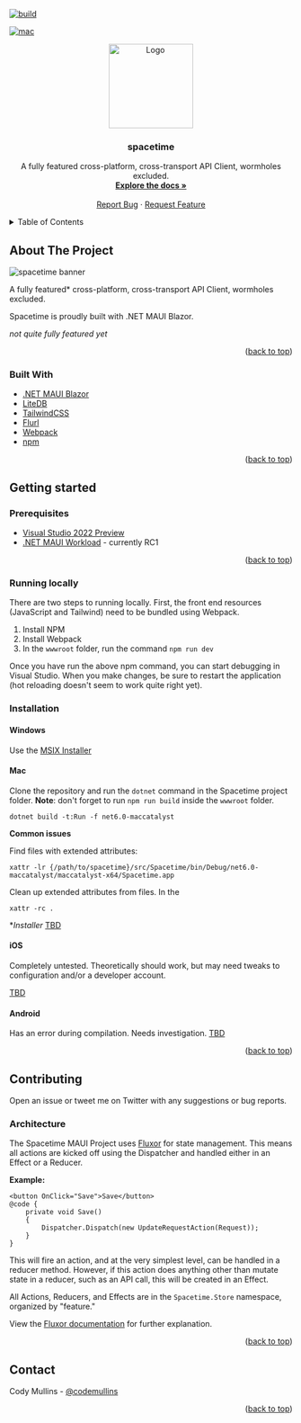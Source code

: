 [![build](https://github.com/getspacetime/spacetime/workflows/ci/badge.svg?event=push)](https://github.com/getspacetime/spacetime/actions/workflows/ci.yaml)
<!-- [![windows](https://github.com/getspacetime/spacetime/workflows/windows/badge.svg?branch=main)](https://github.com/getspacetime/spacetime/actions/workflows/windows.yml) -->
[![mac](https://github.com/getspacetime/spacetime/workflows/mac/badge.svg?branch=main)](https://github.com/getspacetime/spacetime/actions/workflows/mac.yaml)

<div align="center">
  <a href="https://github.com/getspacetime/spacetime">
    <img src="https://user-images.githubusercontent.com/1738479/164597569-c1df8287-5d2b-434a-89fa-170e81cb6d90.png" alt="Logo" width="150" height="150">
  </a>
<h3 align="center">spacetime</h3>

  <p align="center">
    A fully featured cross-platform, cross-transport API Client, wormholes excluded.
    <br />
    <a href="https://github.com/spacetimedotnet/spacetime"><strong>Explore the docs »</strong></a>
    <br />
    <br />
    <a href="https://github.com/spacetimedotnet/spacetime/issues/new?assignees=&labels=&template=bug_report.md&title=">Report Bug</a>
    ·
    <a href="https://github.com/spacetimedotnet/spacetime/issues/new?assignees=&labels=&template=feature_request.md&title=">Request Feature</a>
  </p>
</div>
<details>
  <summary>Table of Contents</summary>
  <ol>
    <li>
      <a href="#about-the-project">About The Project</a>
      <ul>
        <li><a href="#built-with">Built With</a></li>
      </ul>
    </li>
    <li>
      <a href="#getting-started">Getting Started</a>
      <ul>
        <li><a href="#prerequisites">Prerequisites</a></li>
        <li><a href="#installation">Installation</a></li>
      </ul>
    </li>
    <li><a href="#usage">Usage</a></li>
    <li>
      <a href="#contributing">Contributing</a>
      <ul>
        <li><a href="#architecture">Architecture</a></li>
      </ul>
    </li>
    <li><a href="#license">License</a></li>
    <li><a href="#contact">Contact</a></li>
    <li><a href="#acknowledgments">Acknowledgments</a></li>
  </ol>
</details>

## About The Project

![spacetime banner](https://user-images.githubusercontent.com/1738479/164606891-cf50aa1b-4d2b-400c-8832-d4d74b664c0e.png)

A fully featured* cross-platform, cross-transport API Client, wormholes excluded. 

Spacetime is proudly built with .NET MAUI Blazor.

*not quite fully featured yet*


<p align="right">(<a href="#top">back to top</a>)</p>

### Built With

* [.NET MAUI Blazor](https://docs.microsoft.com/en-us/aspnet/core/blazor/hybrid/tutorials/maui?view=aspnetcore-6.0)
* [LiteDB](https://www.litedb.org/)
* [TailwindCSS](https://tailwindcss.com/)
* [Flurl](https://flurl.dev/)
* [Webpack](https://github.com/webpack/webpack)
* [npm](https://www.npmjs.com/)
<p align="right">(<a href="#top">back to top</a>)</p>

## Getting started

### Prerequisites
* [Visual Studio 2022 Preview](https://visualstudio.microsoft.com/vs/preview/)
* [.NET MAUI Workload](https://docs.microsoft.com/en-us/dotnet/maui/get-started/installation) - currently RC1

<p align="right">(<a href="#top">back to top</a>)</p>

### Running locally

There are two steps to running locally. First, the front end resources (JavaScript and Tailwind) need to be bundled using Webpack.

1. Install NPM
2. Install Webpack
3. In the `wwwroot` folder, run the command `npm run dev`

Once you have run the above npm command, you can start debugging in Visual Studio. When you make changes, be sure to restart the application (hot reloading doesn't seem to work quite right yet).

### Installation

#### Windows

Use the [MSIX Installer](https://github.com/spacetimedotnet/spacetime/releases)

#### Mac
Clone the repository and run the `dotnet` command in the Spacetime project folder. **Note**: don't forget to run `npm run build` inside the `wwwroot` folder.

```
dotnet build -t:Run -f net6.0-maccatalyst
```

**Common issues**

Find files with extended attributes:
```
xattr -lr {/path/to/spacetime}/src/Spacetime/bin/Debug/net6.0-maccatalyst/maccatalyst-x64/Spacetime.app
```
Clean up extended attributes from files. In the 
```
xattr -rc .
```

**Installer*
[TBD](https://github.com/spacetimedotnet/spacetime/issues/5)

#### iOS

Completely untested. Theoretically should work, but may need tweaks to configuration and/or a developer account.

[TBD](https://github.com/spacetimedotnet/spacetime/issues/6)

#### Android

Has an error during compilation. Needs investigation. 
[TBD](https://github.com/spacetimedotnet/spacetime/issues/7)

<p align="right">(<a href="#top">back to top</a>)</p>

## Contributing
Open an issue or tweet me on Twitter with any suggestions or bug reports.

### Architecture
The Spacetime MAUI Project uses [Fluxor](https://github.com/mrpmorris/Fluxor) for state management. This means all actions are kicked off using the Dispatcher and handled either in an Effect or a Reducer.

**Example:**
```
<button OnClick="Save">Save</button>
@code {
    private void Save()
    {
        Dispatcher.Dispatch(new UpdateRequestAction(Request));
    }
}
```

This will fire an action, and at the very simplest level, can be handled in a reducer method. However, if this action does anything other than mutate state in a reducer, such as an API call, this will be created in an Effect. 

All Actions, Reducers, and Effects are in the `Spacetime.Store` namespace, organized by "feature."

View the [Fluxor documentation](https://github.com/mrpmorris/Fluxor/blob/master/Tutorials/02-Blazor/02A-StateActionsReducersTutorial/README.md) for further explanation.

<p align="right">(<a href="#top">back to top</a>)</p>

## Contact
Cody Mullins - [@codemullins](https://twitter.com/codemullins)
<p align="right">(<a href="#top">back to top</a>)</p>
